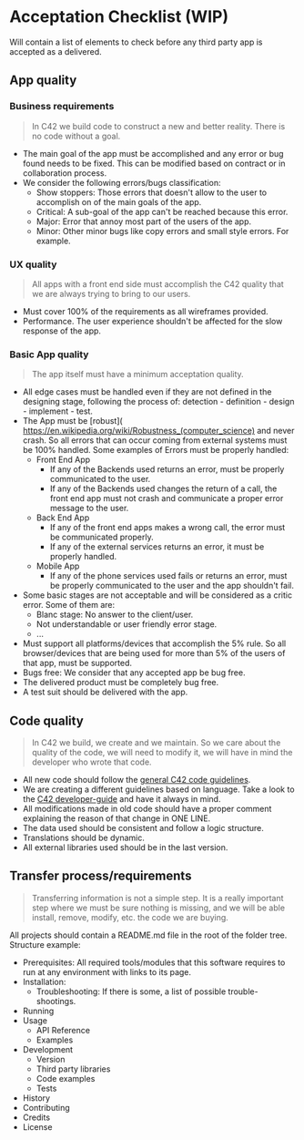 # Acceptation Checklist (WIP)

Will contain a list of elements to check before any third party app is accepted as a delivered.

## App quality

### Business requirements

> In C42 we build code to construct a new and better reality. There is no code without a goal.

* The main goal of the app must be accomplished and any error or bug found needs to be fixed. This can be modified based on contract or in collaboration process.
* We consider the following errors/bugs classification:
   *  Show stoppers: Those errors that doesn't allow to the user to accomplish on of the main goals of the app.
   * Critical: A sub-goal of the app can't be reached because this error.
   * Major: Error that annoy most part of the users of the app.
   * Minor: Other minor bugs like copy errors and small style errors. For example.

### UX quality

> All apps with a front end side must accomplish the C42 quality that we are always trying to bring to our users.

* Must cover 100% of the requirements as all wireframes provided.
* Performance. The user experience shouldn't be affected for the slow response of the app.

### Basic App quality

> The app itself must have a minimum acceptation quality.

* All edge cases must be handled even if they are not defined in the designing stage, following the process of: detection - definition - design - implement - test.
* The App must be [robust]( https://en.wikipedia.org/wiki/Robustness_(computer_science) and never crash. So all errors that can occur coming from external systems must be 100% handled. Some examples of Errors must be properly handled:
  * Front End App
      * If any of the Backends used returns an error, must be properly communicated to the user.
      * If any of the Backends used changes the return of a call, the front end app must not crash and communicate a proper error message to the user.
  * Back End App
      * If any of the front end apps makes a wrong call, the error must be communicated properly.
      * If any of the external services returns an error, it must be properly handled.
  * Mobile App
      * If any of the phone services used fails or returns an error, must be properly communicated to the user and the app shouldn't fail.
* Some basic stages are not acceptable and will be considered as a critic error. Some of them are:
  * Blanc stage: No answer to the client/user.
  * Not understandable or user friendly error stage.
  * ...
* Must support all platforms/devices that accomplish the 5% rule. So all browser/devices that are being used for more than 5% of the users of that app, must be supported.
* Bugs free: We consider that any accepted app be bug free.
* The delivered product must be completely bug free.
* A test suit should be delivered with the app.

## Code quality

> In C42 we build, we create and we maintain. So we care about the quality of the code, we will need to modify it, we will have in mind the developer who wrote that code.

* All new code should follow the [general C42 code guidelines](https://github.com/calendar42/developer-guide/tree/master/general-coding-style-guide).
* We are creating a different guidelines based on language. Take a look to the [C42 developer-guide](https://github.com/calendar42/developer-guide) and have it always in mind.
* All modifications made in old code should have a proper comment explaining the reason of that change in ONE LINE.
* The data used should be consistent and follow a logic structure.
* Translations should be dynamic.
* All external libraries used should be in the last version.

## Transfer process/requirements

> Transferring information is not a simple step. It is a really important step where we must be sure nothing is missing, and we will be able install, remove, modify, etc. the code we are buying.

All projects should contain a README.md file in the root of the folder tree.
Structure example:

* Prerequisites: All required tools/modules that this software requires to run at any environment with links to its page.
* Installation:
	* Troubleshooting: If there is some, a list of possible trouble-shootings.
* Running
* Usage
	* API Reference
	* Examples
* Development
	* Version
	* Third party libraries
	* Code examples
	* Tests
* History
* Contributing
* Credits
* License
